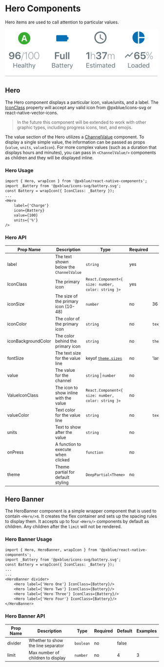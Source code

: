 # Hero Components
Hero items are used to call attention to particular values.

<img width="500" alt="Hero banner with heroes" src="./images/hero.png">

## Hero
The Hero component displays a particular icon, value/units, and a label. The [IconClass](./iconWrapper.md) property will accept any valid icon from @pxblue/icons-svg or react-native-vector-icons.

> In the future this component will be extended to work with other graphic types, including progress icons, text, and emojis.

The value section of the Hero utilizes a [ChannelValue](./channel-value.md) component. To display a single simple value, the information can be passed as props (```value```, ```units```, ```valueIcon```). For more complex values (such as a duration that displays hours and minutes), you can pass in ```<ChannelValue/>``` components as children and they will be displayed inline.

### Hero Usage
```
import { Hero, wrapIcon } from '@pxblue/react-native-components';
import _Battery from '@pxblue/icons-svg/battery.svg';
const Battery = wrapIcon({ IconClass: _Battery });
...
<Hero 
    label={'Charge'}
    icon={Battery}
    value={100}
    units={'%'}
/>
```

### Hero API
| Prop Name           | Description                             | Type                                                               | Required | Default                | Examples                       |
|---------------------|-----------------------------------------|--------------------------------------------------------------------|----------|------------------------|--------------------------------|
| label               | The text shown below the `ChannelValue` | `string`                                                           | yes      |                        | 'Status'                       |
| IconClass           | The primary icon                        | `React.Component<{ size: number, color: string }>`                 | yes      |                        | `WrappedLeaf`                  |
| iconSize            | The size of the primary icon (10-48)    | `number`                                                           | no       | 36                     | 24                             |
| iconColor           | The color of the primary icon           | `string`                                                           | no       | `text`                 | 'red'                          |
| iconBackgroundColor | The color behind the primary icon       | `string`                                                           | no       | `theme.colors.surface` | 'red'                          |
| fontSize            | The text size for the value line        | keyof [`theme.sizes`](./theme.md)                                  | no       | 'large'                | 'medium'                       |
| value               | The value for the channel               | `string` &vert; `number`                                           | no       |                        | 240, 'Off'                     |
| ValueIconClass      | The icon to show inline with the value  | `React.Component<{ size: number, color: string }>`                 | no       |                        | `WrappedLeaf`                  |
| valueColor          | Text color for the value line           | `string`                                                           | no       | `text`                 | 'primary                       |
| units               | Text to show after the value            | `string`                                                           | no       |                        | 'Hz', '$'                      |
| onPress             | A function to execute when clicked      | `function`                                                         | no       |                        | `() => console.log('pressed')` |
| theme               | Theme partial for default styling       | `DeepPartial<Theme>`                                               | no       |                        | { colors: { text: 'green' } }  |


## Hero Banner
The HeroBanner component is a simple wrapper component that is used to contain `<Hero/>`s. It creates the flex container and sets up the spacing rules to display them. It accepts up to four `<Hero/>` components by default as children. Any children after the ```limit``` will not be rendered.

### Hero Banner Usage
```
import { Hero, HeroBanner, wrapIcon } from '@pxblue/react-native-components';
import _Battery from '@pxblue/icons-svg/battery.svg';
const Battery = wrapIcon({ IconClass: _Battery });
...
...
<HeroBanner divider>
    <Hero label={'Hero One'} IconClass={Battery}/>
    <Hero label={'Hero Two'} IconClass={Battery}/>
    <Hero label={'Hero Three'} IconClass={Battery}/>
    <Hero label={'Hero Four'} IconClass={Battery}/>
</HeroBanner>
```

### Hero Banner API
| Prop Name | Description                             | Type      | Required | Default | Examples |
|-----------|-----------------------------------------|-----------|----------|---------|----------|
| divider   | Whether to show the line separator      | `boolean` | no       | false   |          |
| limit     | Max number of children to display       | `number`  | no       | 4       | 3        |